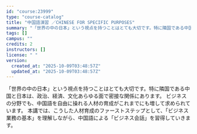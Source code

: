 ```yaml
---
id: "course:23999"
type: "course-catalog"
title: "中国語演習 ／CHINESE FOR SPECIFIC PURPOSES"
summary: "「世界の中の日本」という視点を持つことはとても大切です。特に隣国である中国と日本は、政治、経済、文化あらゆる面で密接な関係にあります。 ビジネスの分野でも、中国語を自由に操れる人材の育成がこれまでにも増して求められています。 本講では、こう…"
tags: []
campus: ""
credits: 2
instructors: []
license: " "
version:
  created_at: "2025-10-09T03:48:57Z"
  updated_at: "2025-10-09T03:48:57Z"
---
```


「世界の中の日本」という視点を持つことはとても大切です。特に隣国である中国と日本は、政治、経済、文化あらゆる面で密接な関係にあります。 ビジネスの分野でも、中国語を自由に操れる人材の育成がこれまでにも増して求められています。 本講では、こうした人材育成のファーストステップとして、「ビジネス業務の基本」を理解しながら、中国語による「ビジネス会話」を習得していきます。
